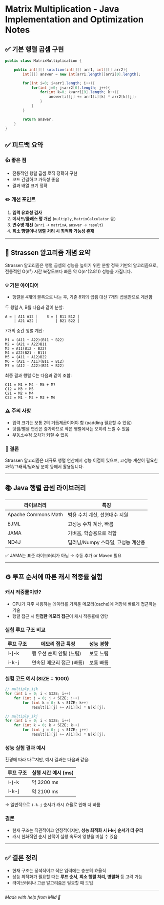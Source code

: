 
# Matrix Multiplication - Java Implementation and Optimization Notes

## ✅ 기본 행렬 곱셈 구현

```java
public class MatrixMultiplication {

    public int[][] solution(int[][] arr1, int[][] arr2){
        int[][] answer = new int[arr1.length][arr2[0].length];

        for(int i=0; i<arr1.length; i++){
            for(int j=0; j<arr2[0].length; j++){
                for(int k=0; k<arr1[0].length; k++){
                    answer[i][j] += arr1[i][k] * arr2[k][j];
                }
            }
        }

        return answer;
    }
}
```

## ✅ 피드백 요약

### 👍 좋은 점
- 전통적인 행렬 곱셈 로직 정확히 구현
- 코드 간결하고 가독성 좋음
- 결과 배열 크기 정확

### ✏️ 개선 포인트
1. **입력 유효성 검사**
2. **메서드/클래스 명 개선** (`multiply`, `MatrixCalculator` 등)
3. **변수명 개선** (`arr1` → `matrixA`, `answer` → `result`)
4. **희소 행렬이나 병렬 처리 시 최적화 가능성 존재**

---

## 🚀 Strassen 알고리즘 개념 요약

Strassen 알고리즘은 행렬 곱셈의 성능을 높이기 위한 분할 정복 기반의 알고리즘으로, 전통적인 O(n³) 시간 복잡도보다 빠른 약 O(n^{2.81}) 성능을 가집니다.

### 💡 기본 아이디어
- 행렬을 4개의 블록으로 나눈 후, 기존 8회의 곱셈 대신 7개의 곱셈만으로 계산함

두 행렬 A, B를 다음과 같이 분할:
```
A = | A11 A12 |    B = | B11 B12 |
    | A21 A22 |        | B21 B22 |
```

7개의 중간 행렬 계산:
```
M1 = (A11 + A22)(B11 + B22)
M2 = (A21 + A22)B11
M3 = A11(B12 - B22)
M4 = A22(B21 - B11)
M5 = (A11 + A12)B22
M6 = (A21 - A11)(B11 + B12)
M7 = (A12 - A22)(B21 + B22)
```

최종 결과 행렬 C는 다음과 같이 조합:
```
C11 = M1 + M4 - M5 + M7
C12 = M3 + M5
C21 = M2 + M4
C22 = M1 - M2 + M3 + M6
```

### ⚠️ 주의 사항
- 입력 크기는 보통 2의 거듭제곱이어야 함 (padding 필요할 수 있음)
- 덧셈/뺄셈 연산은 증가하므로 작은 행렬에서는 오히려 느릴 수 있음
- 부동소수점 오차가 커질 수 있음

### 🧠 결론
Strassen 알고리즘은 대규모 행렬 연산에서 성능 이점이 있으며, 고성능 계산이 필요한 과학/그래픽/딥러닝 분야 등에서 활용됩니다.

---

## 📚 Java 행렬 곱셈 라이브러리

| 라이브러리             | 특징                               |
|------------------------|------------------------------------|
| Apache Commons Math    | 범용 수치 계산, 선형대수 지원      |
| EJML                   | 고성능 수치 계산, 빠름             |
| JAMA                   | 가벼움, 학습용으로 적합             |
| ND4J                   | 딥러닝/Numpy 스타일, 고성능 계산용 |

✅ JAMA는 표준 라이브러리가 아님 → 수동 추가 or Maven 필요

---

## ⚙️ 루프 순서에 따른 캐시 적중률 실험

### 캐시 적중률이란?
- CPU가 자주 사용하는 데이터를 가까운 메모리(cache)에 저장해 빠르게 접근하는 기술
- 행렬 접근 시 **인접한 메모리 접근**이 캐시 적중률에 영향

### 실험 루프 구조 비교

| 루프 구조 | 메모리 접근 특징         | 성능 경향 |
|-----------|--------------------------|------------|
| i-j-k     | 행 우선 순회 안됨 (느림) | 보통 느림   |
| i-k-j     | 연속된 메모리 접근 (빠름) | 보통 빠름   |

### 실험 코드 예시 (SIZE = 1000)
```java
// multiply_ijk
for (int i = 0; i < SIZE; i++)
    for (int j = 0; j < SIZE; j++)
        for (int k = 0; k < SIZE; k++)
            result[i][j] += A[i][k] * B[k][j];

// multiply_ikj
for (int i = 0; i < SIZE; i++)
    for (int k = 0; k < SIZE; k++)
        for (int j = 0; j < SIZE; j++)
            result[i][j] += A[i][k] * B[k][j];
```

### 성능 실험 결과 예시

환경에 따라 다르지만, 예시 결과는 다음과 같음:

| 루프 구조 | 실행 시간 예시 (ms) |
|-----------|-------------------|
| i-j-k     | 약 3200 ms         |
| i-k-j     | 약 2100 ms         |

→ 일반적으로 `i-k-j` 순서가 캐시 효율로 인해 더 빠름

### 결론
- 현재 구조는 직관적이고 안정적이지만, **성능 최적화 시 i-k-j 순서가 더 유리**
- 캐시 친화적인 순서 선택이 실행 속도에 영향을 미칠 수 있음

---

## ✅ 결론 정리

- 현재 구조는 정석적이고 작은 입력에는 충분히 효율적
- 성능 최적화가 필요할 때는 **루프 순서, 희소 행렬 처리, 병렬화** 등 고려 가능
- 라이브러리나 고급 알고리즘은 필요할 때 도입

---

_Made with help from Mild 🧠_
